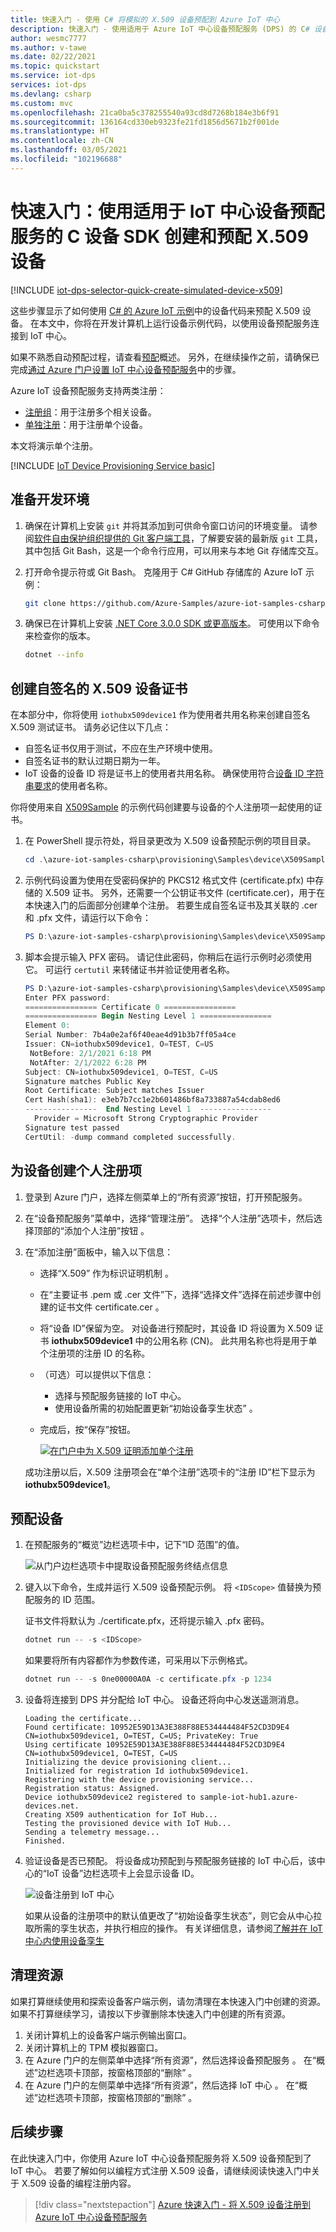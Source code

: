 ```yaml
---
title: 快速入门 - 使用 C# 将模拟的 X.509 设备预配到 Azure IoT 中心
description: 快速入门 - 使用适用于 Azure IoT 中心设备预配服务 (DPS) 的 C# 设备 SDK 创建和预配 X.509 设备。 本快速入门使用单独注册。
author: wesmc7777
ms.author: v-tawe
ms.date: 02/22/2021
ms.topic: quickstart
ms.service: iot-dps
services: iot-dps
ms.devlang: csharp
ms.custom: mvc
ms.openlocfilehash: 21ca0ba5c378255540a93cd8d7268b184e3b6f91
ms.sourcegitcommit: 136164cd330eb9323fe21fd1856d5671b2f001de
ms.translationtype: HT
ms.contentlocale: zh-CN
ms.lasthandoff: 03/05/2021
ms.locfileid: "102196688"
---
```

# <a name="quickstart-create-and-provision-an-x509-device-using-c-device-sdk-for-iot-hub-device-provisioning-service"></a>快速入门：使用适用于 IoT 中心设备预配服务的 C 设备 SDK 创建和预配 X.509 设备

[!INCLUDE [iot-dps-selector-quick-create-simulated-device-x509](../../includes/iot-dps-selector-quick-create-simulated-device-x509.md)]

这些步骤显示了如何使用 [C# 的 Azure IoT 示例](https://github.com/Azure-Samples/azure-iot-samples-csharp)中的设备代码来预配 X.509 设备。 在本文中，你将在开发计算机上运行设备示例代码，以使用设备预配服务连接到 IoT 中心。

如果不熟悉自动预配过程，请查看[预配](about-iot-dps.md#provisioning-process)概述。 另外，在继续操作之前，请确保已完成[通过 Azure 门户设置 IoT 中心设备预配服务](./quick-setup-auto-provision.md)中的步骤。 

Azure IoT 设备预配服务支持两类注册：
- [注册组](concepts-service.md#enrollment-group)：用于注册多个相关设备。
- [单独注册](concepts-service.md#individual-enrollment)：用于注册单个设备。

本文将演示单个注册。

[!INCLUDE [IoT Device Provisioning Service basic](../../includes/iot-dps-basic.md)]

<a id="setupdevbox"></a>
## <a name="prepare-the-development-environment"></a>准备开发环境 

1. 确保在计算机上安装 `git` 并将其添加到可供命令窗口访问的环境变量。 请参阅[软件自由保护组织提供的 Git 客户端工具](https://git-scm.com/download/)，了解要安装的最新版 `git` 工具，其中包括 Git Bash，这是一个命令行应用，可以用来与本地 Git 存储库交互。 

1. 打开命令提示符或 Git Bash。 克隆用于 C# GitHub 存储库的 Azure IoT 示例：
    
    ```bash
    git clone https://github.com/Azure-Samples/azure-iot-samples-csharp.git
    ```

1. 确保已在计算机上安装 [.NET Core 3.0.0 SDK 或更高版本](https://www.microsoft.com/net/download/windows)。 可使用以下命令来检查你的版本。

    ```bash
    dotnet --info
    ```



## <a name="create-a-self-signed-x509-device-certificate"></a>创建自签名的 X.509 设备证书

在本部分中，你将使用 `iothubx509device1` 作为使用者共用名称来创建自签名 X.509 测试证书。 请务必记住以下几点：

* 自签名证书仅用于测试，不应在生产环境中使用。
* 自签名证书的默认过期日期为一年。
* IoT 设备的设备 ID 将是证书上的使用者共用名称。 确保使用符合[设备 ID 字符串要求](../iot-hub/iot-hub-devguide-identity-registry.md#device-identity-properties)的使用者名称。

你将使用来自 [X509Sample](https://github.com/Azure-Samples/azure-iot-samples-csharp/tree/master/provisioning/Samples/device/X509Sample) 的示例代码创建要与设备的个人注册项一起使用的证书。


1. 在 PowerShell 提示符处，将目录更改为 X.509 设备预配示例的项目目录。

    ```powershell
    cd .\azure-iot-samples-csharp\provisioning\Samples\device\X509Sample
    ```

2. 示例代码设置为使用在受密码保护的 PKCS12 格式文件 (certificate.pfx) 中存储的 X.509 证书。 另外，还需要一个公钥证书文件 (certificate.cer)，用于在本快速入门的后面部分创建单个注册。 若要生成自签名证书及其关联的 .cer 和 .pfx 文件，请运行以下命令：

    ```powershell
    PS D:\azure-iot-samples-csharp\provisioning\Samples\device\X509Sample> .\GenerateTestCertificate.ps1 iothubx509device1
    ```

3. 脚本会提示输入 PFX 密码。 请记住此密码，你稍后在运行示例时必须使用它。 可运行 `certutil` 来转储证书并验证使用者名称。

    ```powershell
    PS D:\azure-iot-samples-csharp\provisioning\Samples\device\X509Sample> certutil .\certificate.pfx
    Enter PFX password:
    ================ Certificate 0 ================
    ================ Begin Nesting Level 1 ================
    Element 0:
    Serial Number: 7b4a0e2af6f40eae4d91b3b7ff05a4ce
    Issuer: CN=iothubx509device1, O=TEST, C=US
     NotBefore: 2/1/2021 6:18 PM
     NotAfter: 2/1/2022 6:28 PM
    Subject: CN=iothubx509device1, O=TEST, C=US
    Signature matches Public Key
    Root Certificate: Subject matches Issuer
    Cert Hash(sha1): e3eb7b7cc1e2b601486bf8a733887a54cdab8ed6
    ----------------  End Nesting Level 1  ----------------
      Provider = Microsoft Strong Cryptographic Provider
    Signature test passed
    CertUtil: -dump command completed successfully.    
    ```

 ## <a name="create-an-individual-enrollment-entry-for-the-device"></a>为设备创建个人注册项


1. 登录到 Azure 门户，选择左侧菜单上的“所有资源”按钮，打开预配服务。

2. 在“设备预配服务”菜单中，选择“管理注册”。 选择“个人注册”选项卡，然后选择顶部的“添加个人注册”按钮 。 

3. 在“添加注册”面板中，输入以下信息：
   - 选择“X.509”  作为标识证明机制  。
   - 在“主要证书 .pem 或 .cer 文件”下，选择“选择文件”选择在前述步骤中创建的证书文件 certificate.cer    。
   - 将“设备 ID”保留为空。  对设备进行预配时，其设备 ID 将设置为 X.509 证书 **iothubx509device1** 中的公用名称 (CN)。 此共用名称也将是用于单个注册项的注册 ID 的名称。 
   - （可选）可以提供以下信息：
       - 选择与预配服务链接的 IoT 中心。
       - 使用设备所需的初始配置更新“初始设备孪生状态”  。
   - 完成后，按“保存”按钮。 

     [![在门户中为 X.509 证明添加单个注册](./media/quick-create-simulated-device-x509-csharp/device-enrollment.png)](./media/quick-create-simulated-device-x509-csharp/device-enrollment.png#lightbox)
    
   成功注册以后，X.509 注册项会在“单个注册”选项卡的“注册 ID”栏下显示为 **iothubx509device1**。   



## <a name="provision-the-device"></a>预配设备

1. 在预配服务的“概览”边栏选项卡中，记下“ID 范围”的值。  

    ![从门户边栏选项卡中提取设备预配服务终结点信息](./media/quick-create-simulated-device-x509-csharp/copy-scope.png) 


2. 键入以下命令，生成并运行 X.509 设备预配示例。 将 `<IDScope>` 值替换为预配服务的 ID 范围。 

    证书文件将默认为 ./certificate.pfx，还将提示输入 .pfx 密码。  

    ```powershell
    dotnet run -- -s <IDScope>
    ```

    如果要将所有内容都作为参数传递，可采用以下示例格式。

    ```powershell
    dotnet run -- -s 0ne00000A0A -c certificate.pfx -p 1234
    ```


3. 设备将连接到 DPS 并分配给 IoT 中心。 设备还将向中心发送遥测消息。

    ```output
    Loading the certificate...
    Found certificate: 10952E59D13A3E388F88E534444484F52CD3D9E4 CN=iothubx509device1, O=TEST, C=US; PrivateKey: True
    Using certificate 10952E59D13A3E388F88E534444484F52CD3D9E4 CN=iothubx509device1, O=TEST, C=US
    Initializing the device provisioning client...
    Initialized for registration Id iothubx509device1.
    Registering with the device provisioning service...
    Registration status: Assigned.
    Device iothubx509device2 registered to sample-iot-hub1.azure-devices.net.
    Creating X509 authentication for IoT Hub...
    Testing the provisioned device with IoT Hub...
    Sending a telemetry message...
    Finished.
    ```

4. 验证设备是否已预配。 将设备成功预配到与预配服务链接的 IoT 中心后，该中心的“IoT 设备”边栏选项卡上会显示设备 ID。 

    ![设备注册到 IoT 中心](./media/quick-create-simulated-device-x509-csharp/registration.png) 

    如果从设备的注册项中的默认值更改了“初始设备孪生状态”，则它会从中心拉取所需的孪生状态，并执行相应的操作。 有关详细信息，请参阅[了解并在 IoT 中心内使用设备孪生](../iot-hub/iot-hub-devguide-device-twins.md)


## <a name="clean-up-resources"></a>清理资源

如果打算继续使用和探索设备客户端示例，请勿清理在本快速入门中创建的资源。 如果不打算继续学习，请按以下步骤删除本快速入门中创建的所有资源。

1. 关闭计算机上的设备客户端示例输出窗口。
1. 关闭计算机上的 TPM 模拟器窗口。
1. 在 Azure 门户的左侧菜单中选择“所有资源”，然后选择设备预配服务  。 在“概述”边栏选项卡顶部，按窗格顶部的“删除”   。  
1. 在 Azure 门户的左侧菜单中选择“所有资源”，然后选择 IoT 中心  。 在“概述”边栏选项卡顶部，按窗格顶部的“删除”   。  

## <a name="next-steps"></a>后续步骤

在此快速入门中，你使用 Azure IoT 中心设备预配服务将 X.509 设备预配到了 IoT 中心。 若要了解如何以编程方式注册 X.509 设备，请继续阅读快速入门中关于 X.509 设备的编程注册内容。 

> [!div class="nextstepaction"]
> [Azure 快速入门 - 将 X.509 设备注册到 Azure IoT 中心设备预配服务](quick-enroll-device-x509-csharp.md)
